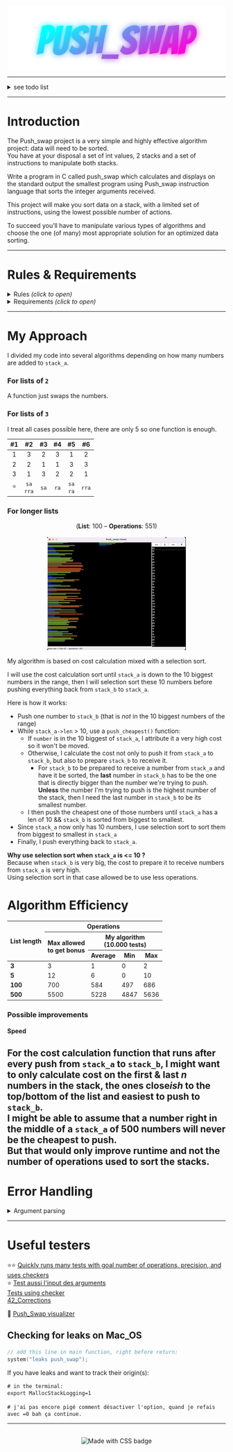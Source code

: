 <p align="center">

<img src="img/Push_swap.png" alt="Push_swap">

</p>

---

<details><summary>see todo list</summary>

#### Gestion des cas d'erreur dans le parsing
- [x] Attention `./push_swap` sans arg ne renvoie rien il semblerait (**voir avec le checker**). Moi je renvoie une erreur.
  - C'est bon je ne renvoie rien. Pas d'arguments = liste triée wesh.
- [x] Int passé > `int max` ou < `int min`
- [x] Argument n'est pas un int
- [x] Plusieurs chiffres dans un string ""
- [x] Apparemment " " doit renvoyer Error, et " " 5 4 aussi.
- [x] Mais est-ce que "4 " 3 2 1 doit renvoyer 0 aussi ? Chez moi oui.
- [x] Int en double
  - Au lieu de faire une fonction séparée qui vérifiera ma liste une fois toutes les valeurs parsées, c'est ma fonction de parsing qui devra checker ça au fur et à mesure.
- [x] Créer une fonction ft_is_sorted qui verifie si la liste est deja triee et si c'est le cas je renvoie 0 puisqu'il m'y a rien a faire.

#### Détails techniques généraux
- [ ] Bien verifier que mes operations ne font rien quand elles ne sont pas censees (genre swap ou rotate une liste de 1)
- [ ] Attention, si je change un truc dans la libft et que je make avec mon makefile principal ca remake pas la libft. Il faut que je rajoute le make -C libft dans la make principal je pense.
- [ ] Faire les unit tests pour mes operations (push, rotate etc... Surtout avec les double linked lists)
- [ ] Idem pour lstlen
- [ ] Je crois que j'ai rien free du tout là. Mais normalement je perds rien donc je peux tout free à la fin.
  - Il faudra que je free: stack_b (?), la linked list the coûts dans chaque maillon de stack_a, et stack_a.
- [ ] Push_swap utils: too many functions in file
- [ ] J'ai un peu fait le fou dans ma fonction set_stack_as_sorted, verifier que ca fonctionne bien.
- [ ] Renomer ft_set_stack_as_sorted
- [x] Virer toutes les fonctions de la libft que je n'utilise pas !
- [ ] Virer le -g flag du makefile
</details>

---

# Introduction

The Push_swap project is a very simple and highly effective algorithm project: data will need to be sorted.  
You have at your disposal a set of int values, 2 stacks and a set of instructions to manipulate both stacks.

Write a program in C called push_swap which calculates and displays on the standard output the smallest program using Push_swap instruction language that sorts the integer arguments received.

This project will make you sort data on a stack, with a limited set of instructions, using
the lowest possible number of actions.

To succeed you’ll have to manipulate various types of algorithms and choose the one (of many) most appropriate solution for an optimized data sorting.

---
# Rules & Requirements

<details>
<summary>Rules <i>(click to open)</i></summary>

The game is composed of **2 stacks** named `stack_a` and `stack_b`. 

To start with:
+ `stack_a` contains a random amount of negative and/or positive numbers which cannot be duplicated.
+ `stack_b` is empty 

The **goal** is to sort in ascending order numbers into `stack_a`.

To do this you have the following **operations** at your disposal:
<br><br>

|       | Operation        | Description                                                                                      |
|-------|------------------|--------------------------------------------------------------------------------------------------|
| `sa`  | swap a           | swap the first 2 elements at the top of `stack_a`. Do nothing if there is only one or no elements) |
| `sb`  | swap b           | swap the first 2 elements at the top of `stack_b`. Do nothing if there is only one or no elements) |
| `ss`  | sa & sb          | at the same time.                                                                                |
| `pa`  | push a           | take the first element at the top of b and put it at the top of `stack_a`. Do nothing if `stack_b` is empty.     |
| `pb`  | push b           | take the first element at the top of `stack_a` and put it at the top of `stack_b`. Do nothing if `stack_a` is empty.     |
| `ra`  | rotate a         | shift up all elements of `stack_a` by 1. The first element becomes the last one.                   |
| `rb`  | rotate b         | shift up all elements of `stack_b` by 1. The first element becomes the last one.                   |
| `rr`  | `ra` & `rb`      | at the same time.                                                                                |
| `rra` | reverse rotate a | shift down all elements of `stack_a` by 1. The last element becomes the first one.                 |
| `rrb` | reverse rotate b | shift down all elements of `stack_b` by 1. The last element becomes the first one.                 |
| `rrr` | `rra` & `rrb`    | at the same time.                                                                                |

### Error handling

In case of error, you must display `Error` followed by a `\n` on the standard error.

**Errors include for example:**
- [x] some arguments aren’t integers
- [x] some arguments are bigger than an integer
- [x] there are duplicates.

</details>

<details>
<summary>Requirements <i>(click to open)</i></summary>

| Item                | Requirement                                                                                                                                                                                      |
|:--------------------|:-------------------------------------------------------------------------------------------------------------------------------------------------------------------------------------------------|
| **Files to submit** | This project will only be corrected by actual human beings.<br/>You are therefore free to organize and name your files as you wish, although you need to respect some requirements listed below. |
| Makefile            | The Makefile needs to compile the project and must contain the usual rules.<br/>It can only recompile the program if necessary.                                                                  |
| Libft allowed       | Yes                                                                                                                                                                                              |
| Functions allowed   | write, read, malloc, free, exit                                                                                                                                                                  |
| Learning objectives | Rigor<br/>Use of C<br/>Use of basic algorithms                                                                                                                                                   |
</details>

---
# My Approach

I divided my code into several algorithms depending on how many numbers are added to `stack_a`.

### For lists of `2`

A function just swaps the numbers.

### For lists of `3`

I treat all cases possible here, there are only 5 so one function is enough.

| #1 	 |     #2 	     | #3 	| #4 	| #5 	| #6 	|
|:----:|:------------:|:---:	|:---:	|:---:	|:---:	|
| 1 	  |     3 	      | 2 	| 3 	| 1 	| 2 	|
| 2 	  |     2 	      | 1 	| 1 	| 3 	| 3 	|
| 3 	  |     1 	      | 3 	| 2 	| 2 	| 1 	|
| ⭐	  |`sa`<br>`rra` 	 | `sa` 	| `ra` 	| `sa`<br>`ra` 	| `rra` 	|


### For longer lists

<p align="center">
(<b>List</b>: 100 – <b>Operations</b>: 551)
<br><br>
<img src="img/push_swap_100_551ops(fast).gif" alt="Push_swap 100 numbers 551 operations">
</p>

My algorithm is based on cost calculation mixed with a selection sort.  

I will use the cost calculation sort until `stack_a` is down to the 10 biggest numbers in the range, then I will selection sort these 10 numbers before pushing everything back from `stack_b` to `stack_a`.

Here is how it works:
+ Push one number to `stack_b` (that is _not_ in the 10 biggest numbers of the range)
+ While `stack_a->len` > 10, use a `push_cheapest()` function:
  + If `number` is in the 10 biggest of `stack_a`, I attribute it a very high cost so it won't be moved.
  + Otherwise, I calculate the cost not only to push it from `stack_a` to `stack_b`, but also to prepare `stack_b` to receive it.
    + For `stack_b` to be prepared to receive a number from `stack_a` and have it be sorted, the **last** number in `stack_b` has to be the one that is directly bigger than the number we're trying to push. **Unless** the number I'm trying to push is the highest number of the stack, then I need the last number in `stack_b` to be its smallest number.
  + I then push the cheapest one of those numbers until `stack_a` has a len of 10 && `stack_b` is sorted from biggest to smallest.
+ Since `stack_a` now only has 10 numbers, I use selection sort to sort them from biggest to smallest in `stack_a`
+ Finally, I push everything back to `stack_a`.

**Why use selection sort when `stack_a` is <= 10 ?**  
Because when `stack_b` is very big, the cost to prepare it to receive numbers from `stack_a` is very high.  
Using selection sort in that case allowed be to use less operations.



# Algorithm Efficiency

<table><thead><tr><th rowspan="3">List length<br></th><th colspan="4">Operations</th></tr><tr><th rowspan="2">Max allowed<br> to get bonus</th><th colspan="3">My algorithm<br/>(10.000 tests)</th></tr><tr><th>Average</th><th>Min</th><th>Max</th></tr></thead><tbody><tr><td><b>3</b></td><td>3</td><td>1</td><td>0</td><td>2</td></tr><tr><td><b>5</b></td><td>12</td><td>6</td><td>0</td></td><td>10</td></tr><tr><td><b>100</b></td><td>700</td><td>584</td><td>497</td><td>686</td></tr><tr><td><b>500</b></td><td>5500</td><td>5228</td><td>4847</td><td>5636</td></tr></tbody></table>

### Possible improvements

#### Speed

For the cost calculation function that runs after every push from `stack_a` to `stack_b`, I might want to only calculate cost on the first & last _n_ numbers in the stack, the ones close*ish* to the top/bottom of the list and easiest to push to `stack_b`.  
I might be able to assume that a number right in the middle of a `stack_a` of 500 numbers will **never** be the cheapest to push.  
But that would only improve runtime and not the number of operations used to sort the stacks.
---

# Error Handling

<details><summary>Argument parsing</summary>

-1 (ok)  
+1 (ok)  
+2147483647 (ok)  
-2147483648 (ok)  
+2147483648 (error car > max int)  
-2147483649 (error car < min int)  
-/+ seuls (doit renvoyer une erreur)  
123432b (error)  
"1 3 4354j" (error)  
"" (pas d'erreur, ne renvoie rien)  
" " (pas d'erreur, ne renvoie rien)  
1 2 3 4 3 (error)  
1 2 3 "4 5 6" (ok)  
1 2 3 "4 5 6 1" (error)  
1 2 3 -4 (ok)  
1 2 3-4 (error)  
"-4 4" 5 4 (error)  
" " 5 4 (ok)
"  " 5 4 (ok)   
"  4" 3 2 (ok)
</details>

---

# Useful testers


⭐⭐ [Quickly runs many tests with goal number of operations, precision, and uses checkers](https://github.com/SimonCROS/push_swap_tester)  
⭐ [Test aussi l'input des arguments](https://github.com/ael-bekk/push_swap_tester)  
[Tests using checker](https://github.com/izenynn/push_swap_tester)  
[42_Corrections](https://github.com/Binary-Hackers/42_Corrections)

🌈 [Push_Swap visualizer](https://github.com/o-reo/push_swap_visualizer.git)

## Checking for leaks on Mac_OS

```C
// add this line in main function, right before return:
system("leaks push_swap");
```
If you have leaks and want to track their origin(s):
```shell
# in the terminal:
export MallocStackLogging=1

# j'ai pas encore pigé comment désactiver l'option, quand je refais avec =0 bah ça continue.
```

---

<p align="center">
<br />
<img src="https://forthebadge.com/images/badges/made-with-c.svg" alt="Made with CSS badge"/>
</p>
